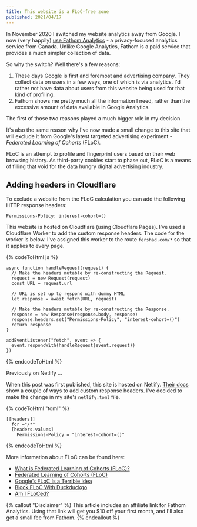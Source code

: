 ```yaml
---
title: This website is a FLoC-free zone
published: 2021/04/17
---
```


In November 2020 I switched my website analytics away from Google. I now (very happily) [use Fathom Analytics](https://usefathom.com/ref/CEHKLY) - a privacy-focused analytics service from Canada. Unlike Google Analytics, Fathom is a paid service that provides a much simpler collection of data.

So why the switch? Well there's a few reasons:

1. These days Google is first and foremost and advertising company. They collect data on users in a few ways, one of which is via analytics. I'd rather not have data about users from this website being used for that kind of profiling.
2. Fathom shows me pretty much all the information I need, rather than the excessive amount of data available in Google Analytics.

The first of those two reasons played a much bigger role in my decision.

It's also the same reason why I've now made a small change to this site that will exclude it from Google's latest targeted advertising experiment - _Federated Learning of Cohorts_ (FLoC).

FLoC is an attempt to profile and fingerprint users based on their web browsing history. As third-party cookies start to phase out, FLoC is a means of filling that void for the data hungry digital advertising industry.

## Adding headers in Cloudflare

To exclude a website from the FLoC calculation you can add the following HTTP response headers:

`Permissions-Policy: interest-cohort=()`

This website is hosted on Cloudflare (using Cloudflare Pages). I've used a Cloudflare Worker to add the custom response headers. The code for the worker is below. I've assigned this worker to the route `fershad.com/*` so that it applies to every page.

{% codeToHtml js %}
<!-- markdownlint-disable -->
    async function handleRequest(request) {
      // Make the headers mutable by re-constructing the Request.
      request = new Request(request)
      const URL = request.url

      // URL is set up to respond with dummy HTML
      let response = await fetch(URL, request)

      // Make the headers mutable by re-constructing the Response.
      response = new Response(response.body, response)
      response.headers.set("Permissions-Policy", "interest-cohort=()")
      return response
    }

    addEventListener("fetch", event => {
      event.respondWith(handleRequest(event.request))
    })
<!-- markdownlint-enable -->
{% endcodeToHtml %}

Previously on Netlify ...

When this post was first published, this site is hosted on Netlify. [Their docs](https://docs.netlify.com/routing/headers/) show a couple of ways to add custom response headers. I've decided to make the change in my site's `netlify.toml` file.

{% codeToHtml "toml" %}
<!-- markdownlint-disable -->
    [[headers]]
      for ="/*"
      [headers.values]
        Permissions-Policy = "interest-cohort=()"
<!-- markdownlint-enable -->
{% endcodeToHtml %}

More information about FLoC can be found here:

- [What is Federated Learning of Cohorts (FLoC)?](https://web.dev/floc/)​
- [Federated Learning of Cohorts (FLoC)](https://github.com/WICG/floc)​
- [Google’s FLoC Is a Terrible Idea](https://www.eff.org/deeplinks/2021/03/googles-floc-terrible-idea)​
- [Block FLoC With Duckduckgo](https://spreadprivacy.com/block-floc-with-duckduckgo/)​
- [Am I FLoCed?](https://www.eff.org/deeplinks/2021/04/am-i-floced-launch)​

{% callout "Disclaimer" %}
This article includes an affiliate link for Fathom Analytics. Using that link will get you $10 off your first month, and I'll also get a small fee from Fathom.
{% endcallout %}
